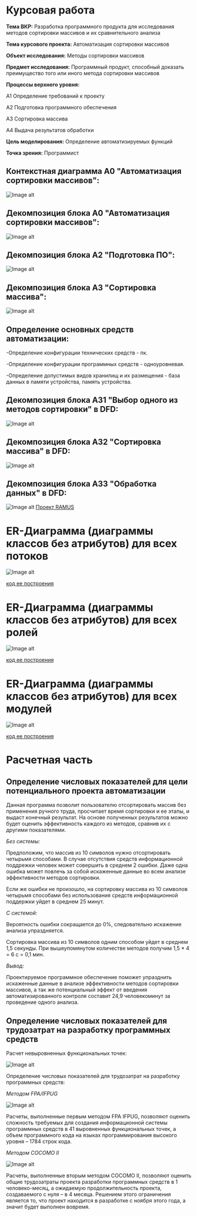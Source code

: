 # Курсовая работа
__Тема ВКР:__ Разработка программного продукта для исследования методов сортировки массивов и их сравнительного анализа

__Тема курсового проекта:__ Автоматизация сортировки массивов

__Объект исследования:__ Методы сортировки массивов

__Предмет исследования:__ Программный продукт, способный доказать преимущество того или иного метода сортировки массивов

__Процессы верхнего уровня:__

А1 Определение требований к проекту

А2 Подготовка программного обеспечения

А3 Сортировка массива

А4 Выдача результатов обработки

__Цель моделирования:__ Определение автоматизируемых функций

__Точка зрения:__ Программист

## Контекстная диаграмма А0 "Автоматизация сортировки массивов":
![Image alt](https://github.com/Hoshi089/Rudov.Ilya.github.io/blob/master/A0.png)

## Декомпозиция блока А0 "Автоматизация сортировки массивов":
![Image alt](https://github.com/Hoshi089/Rudov.Ilya.github.io/blob/master/A0idef0.png)

## Декомпозиция блока А2 "Подготовка ПО":
![Image alt](https://github.com/Hoshi089/Rudov.Ilya.github.io/blob/master/A2idef0.png)

## Декомпозиция блока А3 "Сортировка массива":
![Image alt](https://github.com/Hoshi089/Rudov.Ilya.github.io/blob/master/A3idef0.png)

## Определение основных средств автоматизации:

-Определение конфигурации технических средств - пк.

-Определение конфигурации программных средств - одноуровневая.

-Определение допустимых видов хранилищ и их размещения - база данных в памяти устройства, память устройства.

## Декомпозиция блока А31 "Выбор одного из методов сортировки" в DFD:
![Image alt](https://github.com/Hoshi089/Rudov.Ilya.github.io/blob/master/A31dfd.png)

## Декомпозиция блока А32 "Сортировка массива" в DFD:
![Image alt](https://github.com/Hoshi089/Rudov.Ilya.github.io/blob/master/A32dfd.png)

## Декомпозиция блока А33 "Обработка данных" в DFD:
![Image alt](https://github.com/Hoshi089/Rudov.Ilya.github.io/blob/master/A33dfd.png)
[Проект RAMUS](https://github.com/Hoshi089/Rudov.Ilya.github.io/blob/master/%D0%A0%D1%83%D0%B4%D0%BE%D0%B2.rsf)

# ER-Диаграмма (диаграммы классов без атрибутов) для всех потоков
![Image alt](https://github.com/Hoshi089/Rudov.Ilya.github.io/blob/master/uml2.png)

[код ее построения](https://github.com/Hoshi089/Rudov.Ilya.github.io/blob/master/uml2.txt)

# ER-Диаграмма (диаграммы классов без атрибутов) для всех ролей
![Image alt](https://github.com/Hoshi089/Rudov.Ilya.github.io/blob/master/uml3.png)

[код ее построения](https://github.com/Hoshi089/Rudov.Ilya.github.io/blob/master/uml3.txt)

# ER-Диаграмма (диаграммы классов без атрибутов) для всех модулей
![Image alt](https://github.com/Hoshi089/Rudov.Ilya.github.io/blob/master/uml1.png)

[код ее построения](https://github.com/Hoshi089/Rudov.Ilya.github.io/blob/master/uml1.txt)

# Расчетная часть

## Определение числовых показателей для цели потенциального проекта автоматизации

Данная программа позволит пользователю отсортировать массив без применения ручного труда, просчитает время сортировки и ее этапы, и выдаст конечный результат. На основе полученных результатов можно будет оценить эффективность каждого из методов, сравнив их с другими показателями. 

_Без системы:_ 

Предположим, что массив из 10 символов нужно отсортировать четырьмя способами. В случае отсутствия средств информационной поддрежки человек может совершить в среднем 2 ошибки. Даже одна ошибка может повлечь за собой искаженные данные во всем анализе эффективности методов сортировки.

Если же ошибки не произошло, на сортировку массива из 10 символов четырьмя способами без использования средств информационной поддержки уйдет в среднем 25 минут.

_С системой:_ 

Вероятность ошибки сокращается до 0%, следовательно искажение анализа упраздняется.

Сортировка массива из 10 символов одним способом уйдет в среднем 1,5 секунды. При вышеупомянутом количестве методов получим 1,5 * 4 = 6 с = 0,1 мин.

_Вывод:_

Проектируемое программное обеспечение поможет упразднить искаженные данные в анализе эффективности методов сортировки массивов, а так же потенциальный эффект от введения автоматизированного контроля составит 24,9 человекоминут за проведение одного анализа. 

## Определение числовых показателей для трудозатрат на разработку программных средств

Расчет невыровненных функциональных точек:

![Image alt](https://github.com/Hoshi089/Rudov.Ilya.github.io/blob/master/u1.PNG)

Определение числовых показателей для трудозатрат на разработку программных средств:

_Методом FPA/IFPUG_

![Image alt](https://github.com/Hoshi089/Rudov.Ilya.github.io/blob/master/u2.PNG)

Расчеты, выполненные первым методом FPA IFPUG, позволяют оценить сложность требуемых для создания информационной системы программных средств в 41 выровненных функциональных точек, а объем программного кода на языках программирования высокого уровня – 1784 строк кода.

_Методом COCOMO II_

![Image alt](https://github.com/Hoshi089/Rudov.Ilya.github.io/blob/master/u3.PNG)

Расчеты, выполненные вторым методом COCOMO II, позволяют оценить общие трудозатраты проекта разработки программных средств в 1 человеко-месяц, а ожидаемую продолжительность проекта, создаваемого с нуля – в 4 месяца. Решением этого ограничения является то, что проект находится в разработке с ноября этого года, а значит будет выполнен вовремя.
